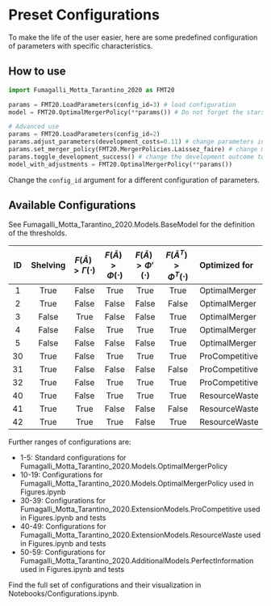 # Preset Configurations

To make the life of the user easier, here are some predefined configuration of parameters with specific characteristics.

## How to use

```python
import Fumagalli_Motta_Tarantino_2020 as FMT20

params = FMT20.LoadParameters(config_id=3) # load configuration
model = FMT20.OptimalMergerPolicy(**params()) # Do not forget the stars in front of the call

# Advanced use
params = FMT20.LoadParameters(config_id=2)
params.adjust_parameters(development_costs=0.11) # change parameters in the configuration
params.set_merger_policy(FMT20.MergerPolicies.Laissez_faire) # change merger policy
params.toggle_development_success() # change the development outcome to the opposite
model_with_adjustments = FMT20.OptimalMergerPolicy(**params())
```

Change the `config_id` argument for a different configuration of parameters.

## Available Configurations

See Fumagalli_Motta_Tarantino_2020.Models.BaseModel for the definition of the thresholds.

| ID  |     Shelving     | $F(\bar{A}) > \Gamma(\cdot)$ | $F(\bar{A}) > \Phi(\cdot)$ | $F(\bar{A}) > \Phi'(\cdot)$ | $F(\bar{A}^T) > \Phi^T(\cdot)$ | Optimized for  |
|:---:|:----------------:|:----------------------------:|:--------------------------:|:---------------------------:|:------------------------------:|:---------------|
|  1  |       True       |            False             |            True            |            True             |              True              | OptimalMerger  |
|  2  |       True       |            False             |           False            |            False            |             False              | OptimalMerger  |
|  3  |      False       |             True             |           False            |            False            |              True              | OptimalMerger  |
|  4  |      False       |            False             |            True            |            True             |              True              | OptimalMerger  |
|  5  |      False       |            False             |           False            |            False            |              True              | OptimalMerger  |
| 30  |       True       |            False             |            True            |            True             |              True              | ProCompetitive |
| 31  |       True       |            False             |           False            |            False            |             False              | ProCompetitive |
| 32  |       True       |            False             |            True            |            True             |              True              | ProCompetitive |
| 40  |       True       |            False             |            True            |            True             |              True              | ResourceWaste  |
| 41  |       True       |             True             |           False            |            False            |             False              | ResourceWaste  |
| 42  |       True       |             True             |            True            |            False            |              True              | ResourceWaste  |

Further ranges of configurations are:
- 1-5: Standard configurations for Fumagalli_Motta_Tarantino_2020.Models.OptimalMergerPolicy
- 10-19: Configurations for Fumagalli_Motta_Tarantino_2020.Models.OptimalMergerPolicy used in Figures.ipynb
- 30-39: Configurations for Fumagalli_Motta_Tarantino_2020.ExtensionModels.ProCompetitive used in Figures.ipynb and tests 
- 40-49: Configurations for Fumagalli_Motta_Tarantino_2020.ExtensionModels.ResourceWaste used in Figures.ipynb and tests
- 50-59: Configurations for Fumagalli_Motta_Tarantino_2020.AdditionalModels.PerfectInformation used in Figures.ipynb and tests

Find the full set of configurations and their visualization in Notebooks/Configurations.ipynb.
